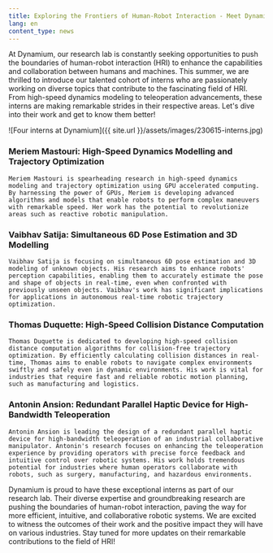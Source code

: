 ```yaml
---
title: Exploring the Frontiers of Human-Robot Interaction - Meet Dynamium's Talented Interns
lang: en
content_type: news
---
```


At Dynamium, our research lab is constantly seeking opportunities to push the boundaries of human-robot interaction (HRI) to enhance the capabilities and collaboration between humans and machines. This summer, we are thrilled to introduce our talented cohort of interns who are passionately working on diverse topics that contribute to the fascinating field of HRI. From high-speed dynamics modeling to teleoperation advancements, these interns are making remarkable strides in their respective areas. Let's dive into their work and get to know them better!

![Four interns at Dynamium]({{ site.url }}/assets/images/230615-interns.jpg)

### Meriem Mastouri: High-Speed Dynamics Modelling and Trajectory Optimization
    Meriem Mastouri is spearheading research in high-speed dynamics modeling and trajectory optimization using GPU accelerated computing. By harnessing the power of GPUs, Meriem is developing advanced algorithms and models that enable robots to perform complex maneuvers with remarkable speed. Her work has the potential to revolutionize areas such as reactive robotic manipulation.

### Vaibhav Satija: Simultaneous 6D Pose Estimation and 3D Modelling
    Vaibhav Satija is focusing on simultaneous 6D pose estimation and 3D modeling of unknown objects. His research aims to enhance robots' perception capabilities, enabling them to accurately estimate the pose and shape of objects in real-time, even when confronted with previously unseen objects. Vaibhav's work has significant implications for applications in autonomous real-time robotic trajectory optimization.

### Thomas Duquette: High-Speed Collision Distance Computation
    Thomas Duquette is dedicated to developing high-speed collision distance computation algorithms for collision-free trajectory optimization. By efficiently calculating collision distances in real-time, Thomas aims to enable robots to navigate complex environments swiftly and safely even in dynamic environments. His work is vital for industries that require fast and reliable robotic motion planning, such as manufacturing and logistics.

### Antonin Ansion: Redundant Parallel Haptic Device for High-Bandwidth Teleoperation
    Antonin Ansion is leading the design of a redundant parallel haptic device for high-bandwidth teleoperation of an industrial collaborative manipulator. Antonin's research focuses on enhancing the teleoperation experience by providing operators with precise force feedback and intuitive control over robotic systems. His work holds tremendous potential for industries where human operators collaborate with robots, such as surgery, manufacturing, and hazardous environments.

Dynamium is proud to have these exceptional interns as part of our research lab. Their diverse expertise and groundbreaking research are pushing the boundaries of human-robot interaction, paving the way for more efficient, intuitive, and collaborative robotic systems. We are excited to witness the outcomes of their work and the positive impact they will have on various industries. Stay tuned for more updates on their remarkable contributions to the field of HRI!